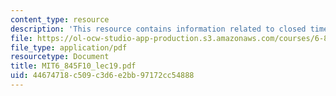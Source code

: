 ```yaml
---
content_type: resource
description: 'This resource contains information related to closed timelike curves. '
file: https://ol-ocw-studio-app-production.s3.amazonaws.com/courses/6-845-quantum-complexity-theory-fall-2010/44674718c509c3d6e2bb97172cc54888_MIT6_845F10_lec19.pdf
file_type: application/pdf
resourcetype: Document
title: MIT6_845F10_lec19.pdf
uid: 44674718-c509-c3d6-e2bb-97172cc54888
---
```

